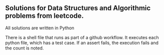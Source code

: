 <h2>Solutions for Data Structures and Algorithmic problems from leetcode.</h2>
<p> All solutions are written in Python</p>
<p>There is a shell file that runs as part of a github workflow. It executes each python file, which has 
a test case. If an assert fails, the execution fails and the count is noted.
</p>
